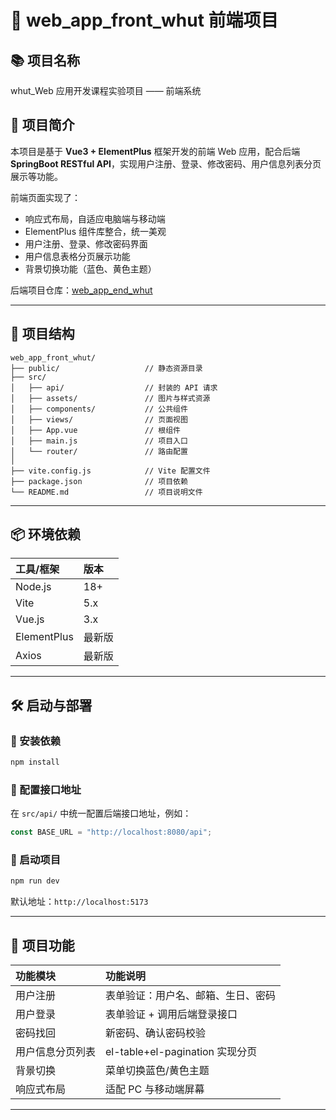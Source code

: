 # 🎨 web_app_front_whut 前端项目  

## 📚 项目名称  
whut_Web 应用开发课程实验项目 —— 前端系统  

## 📖 项目简介  

本项目是基于 **Vue3 + ElementPlus** 框架开发的前端 Web 应用，配合后端 **SpringBoot RESTful API**，实现用户注册、登录、修改密码、用户信息列表分页展示等功能。

前端页面实现了：
- 响应式布局，自适应电脑端与移动端  
- ElementPlus 组件库整合，统一美观  
- 用户注册、登录、修改密码界面  
- 用户信息表格分页展示功能  
- 背景切换功能（蓝色、黄色主题）

后端项目仓库：[web_app_end_whut](https://github.com/zzzy-code/web_app_end_whut)

---

## 📂 项目结构  

```
web_app_front_whut/
├── public/                   // 静态资源目录
├── src/
│   ├── api/                  // 封装的 API 请求
│   ├── assets/               // 图片与样式资源
│   ├── components/           // 公共组件
│   ├── views/                // 页面视图
│   ├── App.vue               // 根组件
│   ├── main.js               // 项目入口
│   └── router/               // 路由配置
│
├── vite.config.js            // Vite 配置文件
├── package.json              // 项目依赖
└── README.md                 // 项目说明文件
```

---

## 📦 环境依赖  

| 工具/框架         | 版本       |
|:----------------|:------------|
| Node.js          | 18+         |
| Vite             | 5.x         |
| Vue.js           | 3.x         |
| ElementPlus      | 最新版      |
| Axios            | 最新版      |

---

## 🛠️ 启动与部署  

### 📌 安装依赖  

```bash
npm install
```

### 📌 配置接口地址  

在 `src/api/` 中统一配置后端接口地址，例如：
```javascript
const BASE_URL = "http://localhost:8080/api";
```

### 📌 启动项目  

```bash
npm run dev
```

默认地址：`http://localhost:5173`

---

## 📖 项目功能  

| 功能模块         | 功能说明                                |
|:----------------|:----------------------------------------|
| 用户注册         | 表单验证：用户名、邮箱、生日、密码 |
| 用户登录         | 表单验证 + 调用后端登录接口 |
| 密码找回         | 新密码、确认密码校验 |
| 用户信息分页列表 | el-table+el-pagination 实现分页 |
| 背景切换         | 菜单切换蓝色/黄色主题 |
| 响应式布局       | 适配 PC 与移动端屏幕 |

---
